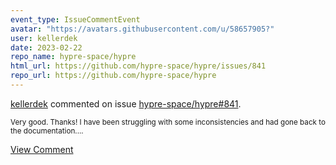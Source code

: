 ```yaml
---
event_type: IssueCommentEvent
avatar: "https://avatars.githubusercontent.com/u/58657905?"
user: kellerdek
date: 2023-02-22
repo_name: hypre-space/hypre
html_url: https://github.com/hypre-space/hypre/issues/841
repo_url: https://github.com/hypre-space/hypre
---
```


<a href='https://github.com/kellerdek' target='_blank'>kellerdek</a> commented on issue <a href='https://github.com/hypre-space/hypre/issues/841' target='_blank'>hypre-space/hypre#841</a>.

<small>Very good.  Thanks!  I have been struggling with some inconsistencies and had gone back to the documentation....</small>

<a href='https://github.com/hypre-space/hypre/issues/841' target='_blank'>View Comment</a>
